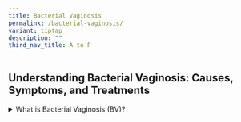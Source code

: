```yaml
---
title: Bacterial Vaginosis
permalink: /bacterial-vaginosis/
variant: tiptap
description: ""
third_nav_title: A to F
---
```

<h2>Understanding Bacterial Vaginosis: Causes, Symptoms, and Treatments</h2>
<p></p>
<div data-type="detailGroup" class="isomer-accordion-group isomer-accordion isomer-accordion-white">
<details class="isomer-details">
<summary>What is Bacterial Vaginosis (BV)?</summary>
<div data-type="detailsContent" class="isomer-details-content">
<p>What is Bacterial Vaginosis (BV)?</p>
</div>
</details>
</div>
<p></p>